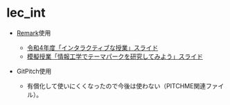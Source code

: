 # lec_int

- [Remark](https://github.com/gnab/remark)使用
  - [令和4年度「インタラクティブな授業」スライド](https://yuichiro53.github.io/lec_int/incentive220530.html)
  - [模擬授業「情報工学でテーマパークを研究してみよう」スライド](https://yuichiro53.github.io/lec_int/themapark220930.html)

- GitPitch使用
  - 有償化して使いにくくなったので今後は使わない（PITCHME関連ファイル）。

